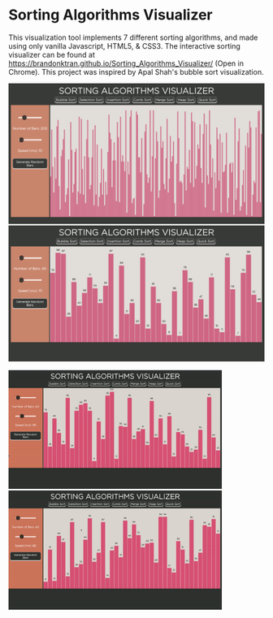 # Sorting Algorithms Visualizer

This visualization tool implements 7 different sorting algorithms, and made using only vanilla Javascript, HTML5, & CSS3. The interactive sorting visualizer can be found at https://brandonktran.github.io/Sorting_Algorithms_Visualizer/ (Open in Chrome). This project was inspired by Apal Shah's bubble sort visualization. 

<img src="images/morebars.png" alt="HTML5 Icon" width="940">

<img src="images/main.png" alt="HTML5 Icon" width="940">

<img src="images/comb_sort.gif" alt="HTML5 Icon" width="420"> <img src="images/selection_sort.gif" alt="HTML5 Icon" width="420">
